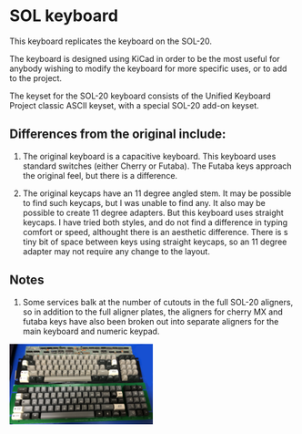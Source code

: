 # SOL keyboard

This keyboard replicates the keyboard on the SOL-20.

The keyboard is designed using KiCad in order to be the most useful for anybody
wishing to modify the keyboard for more specific uses, or to add to the project.

The keyset for the SOL-20 keyboard consists of the Unified Keyboard Project
classic ASCII keyset, with a special SOL-20 add-on keyset.

## Differences from the original include:

1. The original keyboard is a capacitive keyboard. This keyboard uses standard
   switches (either Cherry or Futaba). The Futaba keys approach the original
   feel, but there is a difference.
   
1. The original keycaps have an 11 degree angled stem. It may be possible to
   find such keycaps, but I was unable to find any. It also may be possible to
   create 11 degree adapters. But this keyboard uses straight keycaps. I have
   tried both styles, and do not find a difference in typing comfort or speed,
   althought there is an aesthetic difference. There is s tiny bit of space
   between keys using straight keycaps, so an 11 degree adapter may not require
   any change to the layout.

## Notes

1. Some services balk at the number of cutouts in the full SOL-20 aligners, so in addition to the full aligner plates, the aligners for cherry MX and futaba keys have also been broken out into separate aligners for the main keyboard and numeric keypad.

<img alt="Sol 20 Keyboard" src="images/sol_20_kbd.jpg" height=50% width=50%>
